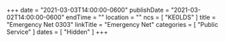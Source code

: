 +++
date = "2021-03-03T14:00:00-0600"
publishDate = "2021-03-02T14:00:00-0600"
endTime = ""
location = ""
ncs = [ "KE0LDS" ]
title = "Emergency Net 0303"
linkTitle = "Emergency Net"
categories = [ "Public Service" ]
dates = [ "Hidden" ]
+++
